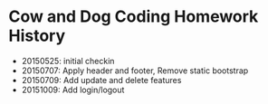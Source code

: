 # Cow and Dog Coding Homework History

- 20150525: initial checkin
- 20150707: Apply header and footer, Remove static bootstrap
- 20150709: Add update and delete features
- 20151009: Add login/logout


